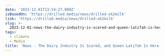 ```yaml
---
date: '2023-12-01T13:54:27.000Z'
isBasedOn: 'https://drilled.media/news/drilled-ok2milk'
link: 'https://drilled.media/news/drilled-ok2milk'
slug: >-
  2023-12-01-news-the-dairy-industry-is-scared-and-queen-latifah-is-here-to-make-it-o
tags:
  - climate
  - Media
title: 'News - The Dairy Industry Is Scared, and Queen Latifah Is Here to Make It O'
---
```


